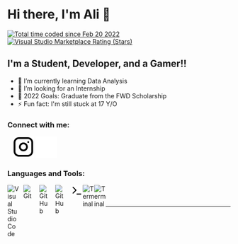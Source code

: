 # Hi there, I'm Ali 👋 

<a href="https://wakatime.com/@4995feca-55c0-4abe-a4ea-8e01489936d0"><img src="https://wakatime.com/badge/user/4995feca-55c0-4abe-a4ea-8e01489936d0.svg" alt="Total time coded since Feb 20 2022" /></a>
[![Visual Studio Marketplace Rating (Stars)](https://img.shields.io/visual-studio-marketplace/stars/codestackr.codestackr-theme?label=codeSTACKr%20VS%20Code%20Theme&logo=visualstudiocode&logoColor=ff652f&style=for-the-badge)](https://aliradwan.netlify.app/)



## I'm a Student, Developer, and a Gamer!!

- 🌱 I’m currently learning Data Analysis
- 👯 I’m looking for an Internship
- 🥅 2022 Goals: Graduate from the FWD Scholarship
- ⚡ Fun fact: I'm still stuck at 17 Y/O


### Connect with me:

<!-- &nbsp;&nbsp;
[![website](./img/linkedin-light.svg)](https://linkedin.com/in/codeSTACKr#gh-light-mode-only)
[![website](./img/linkedin-dark.svg)](https://linkedin.com/in/codeSTACKr#gh-dark-mode-only) -->
&nbsp;&nbsp;
[![website](./img/instagram-light.svg)](https://instagram.com/codeSTACKr#gh-light-mode-only)
[![website](./img/instagram-dark.svg)](https://www.instagram.com/Ali_Moustafa_Radwan/)

### Languages and Tools:

[<img align="left" alt="Visual Studio Code" width="26px" src="https://cdn.jsdelivr.net/gh/devicons/devicon/icons/vscode/vscode-original.svg" style="padding-right:10px;" />][webdevplaylist]
[<img align="left" alt="Git" width="26px" src="https://cdn.jsdelivr.net/gh/devicons/devicon/icons/git/git-original.svg" style="padding-right:10px;" />][webdevplaylist]
[<img align="left" alt="GitHub" width="26px" src="https://user-images.githubusercontent.com/3369400/139447912-e0f43f33-6d9f-45f8-be46-2df5bbc91289.png" style="padding-right:10px;" />][webdevplaylist]
[<img align="left" alt="GitHub" width="26px" src="https://user-images.githubusercontent.com/3369400/139448065-39a229ba-4b06-434b-bc67-616e2ed80c8f.png" style="padding-right:10px;" />](https://www.youtube.com/playlist?list=PLkwxH9e_vrAJ0WbEsFA9W3I1W-g_BTsbt#gh-light-mode-only)
[<img align="left" alt="Terminal" width="26px" src="./img/terminal-light.svg" />](https://www.youtube.com/playlist?list=PLkwxH9e_vrAJ0WbEsFA9W3I1W-g_BTsbt#gh-light-mode-only)
[<img align="left" alt="Terminal" width="26px" src="https://cdn.jsdelivr.net/gh/devicons/devicon/icons/python/python-original.svg" />](https://www.python.org/)
[<img align="left" alt="Terminal" width="26px" src="https://cdn.jsdelivr.net/gh/devicons/devicon/icons/mysql/mysql-original.svg" />](#)

<br />
<br />

---


[instagram]: #
[linkedin]: #
[webdevplaylist]: #
